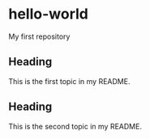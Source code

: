 # hello-world

My first repository

## Heading ##

This is the first topic in my README.

## Heading ##

This is the second topic in my README.

